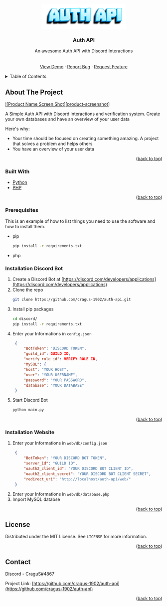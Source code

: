 <div id="top"></div>





<br />
<div align="center">
  <a href="https://github.com/cragus-1902/auth-api/">
    <img src="images/logo.png" alt="Logo" height="80">
  </a>

  <h3 align="center">Auth API</h3>

  <p align="center">
    An awesome Auth API with Discord Interactions
    <br />
    <br />
    <br />
    <a href="https://github.com/cragus-1902/auth-api/">View Demo</a>
    ·
    <a href="https://github.com/cragus-1902/auth-api/issues">Report Bug</a>
    ·
    <a href="https://github.com/cragus-1902/auth-api/issues">Request Feature</a>
  </p>
</div>



<!-- TABLE OF CONTENTS -->
<details>
  <summary>Table of Contents</summary>
  <ol>
    <li>
      <a href="#about-the-project">About The Project</a>
      <ul>
        <li><a href="#built-with">Built With</a></li>
      </ul>
    </li>
    <li>
      <a href="#getting-started">Getting Started</a>
      <ul>
        <li><a href="#prerequisites">Prerequisites</a></li>
        <li><a href="#discord">Installation Discord Bot</a></li>
        <li><a href="#website">Installation Website</a></li>
      </ul>
    </li>
    <li><a href="#usage">Usage</a></li>
    <li><a href="#license">License</a></li>
    <li><a href="#contact">Contact</a></li>
  </ol>
</details>


## About The Project

[![Product Name Screen Shot][product-screenshot]](https://example.com)

  
A Simple Auth API with Discord interactions and verification system. Create your own databases and have an overview of your user data

Here's why:
* Your time should be focused on creating something amazing. A project that solves a problem and helps others
* You have an overview of your user data


<p align="right">(<a href="#top">back to top</a>)</p>



### Built With

* [Python](https://www.python.org/)
* [PHP](https://www.php.net/manual/de/intro-whatis.php)

<p align="right">(<a href="#top">back to top</a>)</p>



### Prerequisites

This is an example of how to list things you need to use the software and how to install them.
* pip
  ```sh
  pip install -r requirements.txt
  ```
* php


<div id="discord"></div>

### Installation Discord Bot

1. Create a Discord Bot at [https://discord.com/developers/applications](https://discord.com/developers/applications)
2. Clone the repo
   ```sh
   git clone https://github.com/cragus-1902/auth-api.git
   ```
3. Install pip packages
   ```sh
   cd discord/
   pip install -r requirements.txt
   ```
4. Enter your Informations in `config.json`
   ```json
	{
		"BotToken": "DISCORD TOKEN",
		"guild_id": GUILD ID,
		"verify_role_id": VERIFY ROLE ID,
		"MySQL": {
		"host": "YOUR HOST",
		"user": "YOUR USERNAME",
		"password": "YOUR PASSWORD",
		"database": "YOUR DATABASE"
	}
   ```
5. Start Discord Bot 
   ```sh
   python main.py
   ```

<p align="right">(<a href="#top">back to top</a>)</p>


<div id="website"></div>

### Installation Website


1. Enter your Informations in `web/db/config.json`
   ```json
	{
		"BotToken": "YOUR DISCORD BOT TOKEN",
		"server_id": "GUILD ID",
		"oauth2_client_id": "YOUR DISCORD BOT CLIENT ID",
		"oauth2_client_secret": "YOUR DISCORD BOT CLIENT SECRET",
		"redirect_uri": "http://localhost/auth-api/web/"
	}
   ```
2. Enter your Informations in `web/db/database.php`
3. Import MySQL databse

<p align="right">(<a href="#top">back to top</a>)</p>




## License

Distributed under the MIT License. See `LICENSE` for more information.

<p align="right">(<a href="#top">back to top</a>)</p>



## Contact

Discord - CraguS#4867

Project Link: [https://github.com/cragus-1902/auth-api](https://github.com/cragus-1902/auth-api)

<p align="right">(<a href="#top">back to top</a>)</p>





